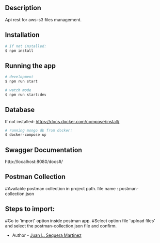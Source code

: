 ## Description

Api rest for aws-s3 files management.

## Installation

```bash
# If not installed:
$ npm install
```

## Running the app

```bash
# development
$ npm run start

# watch mode
$ npm run start:dev
```

## Database

If not installed:
https://docs.docker.com/compose/install/

```bash
# running mongo db from docker:
$ docker-compose up
```

## Swagger Documentation

http://localhost:8080/docs#/

## Postman Collection

#Available postman collection in project path. file name : postman-collection.json

## Steps to import:

#Go to 'import' option inside postman app.
#Select option file 'upload files' and select the postman-collection.json file and confirm.

- Author - [Juan L. Sequera Martinez](https://www.linkedin.com/in/juan-luis-sequera-mart%C3%ADnez-1a357812a/)
